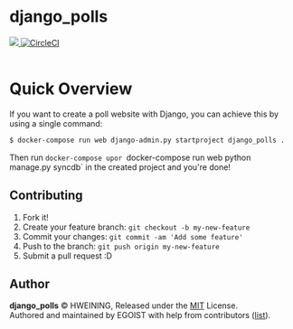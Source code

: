 # django_polls
<p align="left"><a href="https://github.com/hweining/django_polls"><image src="https://flat.badgen.net/badge/license/MIT/blue"> </a><a href="https://travisci.com/gh/hweining/django_polls/tree/master"><img src="https://flat.badgen.net/travis/babel/babel" alt="CircleCI"></a>
<br><br>
  
# Quick Overview
If you want to create a poll website with Django, you can achieve this by using a single command:
```bash
$ docker-compose run web django-admin.py startproject django_polls .
```
Then run `docker-compose upor `docker-compose run web python manage.py syncdb` in the created project and you're done!

## Contributing
1. Fork it!
2. Create your feature branch: `git checkout -b my-new-feature`
3. Commit your changes: `git commit -am 'Add some feature'`
4. Push to the branch: `git push origin my-new-feature`
5. Submit a pull request :D

## Author

**django_polls** © HWEINING, Released under the [MIT](./LICENSE) License.<br>
Authored and maintained by EGOIST with help from contributors ([list](https://github.com/hweining/django_polls/contributors)).
